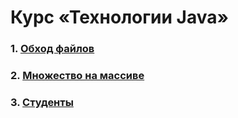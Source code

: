 # Курс «Технологии Java»

### 1. [Обход файлов](https://github.com/AlexandrSinitsyn/java-andvanced/tree/main/solutions/java-solutions/walk)

### 2. [Множество на массиве](https://github.com/AlexandrSinitsyn/java-andvanced/tree/main/solutions/java-solutions/arrayset)

### 3. [Студенты](https://github.com/AlexandrSinitsyn/java-andvanced/tree/main/solutions/java-solutions/student)
